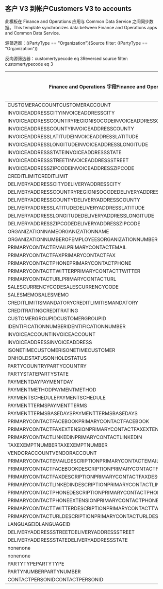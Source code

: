 ## <a name="customers-v3-to-accounts"></a><span data-ttu-id="11bae-101">客户 V3 到帐户</span><span class="sxs-lookup"><span data-stu-id="11bae-101">Customers V3 to accounts</span></span>

<span data-ttu-id="11bae-102">此模板在 Finance and Operations 应用与 Common Data Service 之间同步数据。</span><span class="sxs-lookup"><span data-stu-id="11bae-102">This template synchronizes data between Finance and Operations apps and Common Data Service.</span></span>

<span data-ttu-id="11bae-103">源筛选器：((PartyType == "Organization"))</span><span class="sxs-lookup"><span data-stu-id="11bae-103">Source filter: ((PartyType == "Organization"))</span></span>

<span data-ttu-id="11bae-104">反向源筛选器：customertypecode eq 3</span><span class="sxs-lookup"><span data-stu-id="11bae-104">Reversed source filter: customertypecode eq 3</span></span>

<span data-ttu-id="11bae-105">Finance and Operations 字段</span><span class="sxs-lookup"><span data-stu-id="11bae-105">Finance and Operations field</span></span> | <span data-ttu-id="11bae-106">映射类型</span><span class="sxs-lookup"><span data-stu-id="11bae-106">Map type</span></span> | <span data-ttu-id="11bae-107">其他 Dynamics 365 字段</span><span class="sxs-lookup"><span data-stu-id="11bae-107">Other Dynamics 365 field</span></span> | <span data-ttu-id="11bae-108">默认值</span><span class="sxs-lookup"><span data-stu-id="11bae-108">Default value</span></span>
---|---|---|---
<span data-ttu-id="11bae-109">CUSTOMERACCOUNT</span><span class="sxs-lookup"><span data-stu-id="11bae-109">CUSTOMERACCOUNT</span></span> | = | <span data-ttu-id="11bae-110">accountnumber</span><span class="sxs-lookup"><span data-stu-id="11bae-110">accountnumber</span></span> | 
<span data-ttu-id="11bae-111">INVOICEADDRESSCITY</span><span class="sxs-lookup"><span data-stu-id="11bae-111">INVOICEADDRESSCITY</span></span> | = | <span data-ttu-id="11bae-112">address2_city</span><span class="sxs-lookup"><span data-stu-id="11bae-112">address2_city</span></span> | 
<span data-ttu-id="11bae-113">INVOICEADDRESSCOUNTRYREGIONISOCODE</span><span class="sxs-lookup"><span data-stu-id="11bae-113">INVOICEADDRESSCOUNTRYREGIONISOCODE</span></span> | = | <span data-ttu-id="11bae-114">address2_country</span><span class="sxs-lookup"><span data-stu-id="11bae-114">address2_country</span></span> | 
<span data-ttu-id="11bae-115">INVOICEADDRESSCOUNTY</span><span class="sxs-lookup"><span data-stu-id="11bae-115">INVOICEADDRESSCOUNTY</span></span> | = | <span data-ttu-id="11bae-116">address2_county</span><span class="sxs-lookup"><span data-stu-id="11bae-116">address2_county</span></span> | 
<span data-ttu-id="11bae-117">INVOICEADDRESSLATITUDE</span><span class="sxs-lookup"><span data-stu-id="11bae-117">INVOICEADDRESSLATITUDE</span></span> | > | <span data-ttu-id="11bae-118">address2_latitude</span><span class="sxs-lookup"><span data-stu-id="11bae-118">address2_latitude</span></span> | 
<span data-ttu-id="11bae-119">INVOICEADDRESSLONGITUDE</span><span class="sxs-lookup"><span data-stu-id="11bae-119">INVOICEADDRESSLONGITUDE</span></span> | > | <span data-ttu-id="11bae-120">address2_longitude</span><span class="sxs-lookup"><span data-stu-id="11bae-120">address2_longitude</span></span> | 
<span data-ttu-id="11bae-121">INVOICEADDRESSSTATE</span><span class="sxs-lookup"><span data-stu-id="11bae-121">INVOICEADDRESSSTATE</span></span> | = | <span data-ttu-id="11bae-122">address2_stateorprovince</span><span class="sxs-lookup"><span data-stu-id="11bae-122">address2_stateorprovince</span></span> | 
<span data-ttu-id="11bae-123">INVOICEADDRESSSTREET</span><span class="sxs-lookup"><span data-stu-id="11bae-123">INVOICEADDRESSSTREET</span></span> | = | <span data-ttu-id="11bae-124">address2_line1</span><span class="sxs-lookup"><span data-stu-id="11bae-124">address2_line1</span></span> | 
<span data-ttu-id="11bae-125">INVOICEADDRESSZIPCODE</span><span class="sxs-lookup"><span data-stu-id="11bae-125">INVOICEADDRESSZIPCODE</span></span> | = | <span data-ttu-id="11bae-126">address2_postalcode</span><span class="sxs-lookup"><span data-stu-id="11bae-126">address2_postalcode</span></span> | 
<span data-ttu-id="11bae-127">CREDITLIMIT</span><span class="sxs-lookup"><span data-stu-id="11bae-127">CREDITLIMIT</span></span> | = | <span data-ttu-id="11bae-128">creditlimit</span><span class="sxs-lookup"><span data-stu-id="11bae-128">creditlimit</span></span> | 
<span data-ttu-id="11bae-129">DELIVERYADDRESSCITY</span><span class="sxs-lookup"><span data-stu-id="11bae-129">DELIVERYADDRESSCITY</span></span> | = | <span data-ttu-id="11bae-130">address1_city</span><span class="sxs-lookup"><span data-stu-id="11bae-130">address1_city</span></span> | 
<span data-ttu-id="11bae-131">DELIVERYADDRESSCOUNTRYREGIONISOCODE</span><span class="sxs-lookup"><span data-stu-id="11bae-131">DELIVERYADDRESSCOUNTRYREGIONISOCODE</span></span> | = | <span data-ttu-id="11bae-132">address1_country</span><span class="sxs-lookup"><span data-stu-id="11bae-132">address1_country</span></span> | 
<span data-ttu-id="11bae-133">DELIVERYADDRESSCOUNTY</span><span class="sxs-lookup"><span data-stu-id="11bae-133">DELIVERYADDRESSCOUNTY</span></span> | = | <span data-ttu-id="11bae-134">address1_county</span><span class="sxs-lookup"><span data-stu-id="11bae-134">address1_county</span></span> | 
<span data-ttu-id="11bae-135">DELIVERYADDRESSLATITUDE</span><span class="sxs-lookup"><span data-stu-id="11bae-135">DELIVERYADDRESSLATITUDE</span></span> | > | <span data-ttu-id="11bae-136">address1_latitude</span><span class="sxs-lookup"><span data-stu-id="11bae-136">address1_latitude</span></span> | 
<span data-ttu-id="11bae-137">DELIVERYADDRESSLONGITUDE</span><span class="sxs-lookup"><span data-stu-id="11bae-137">DELIVERYADDRESSLONGITUDE</span></span> | > | <span data-ttu-id="11bae-138">address1_longitude</span><span class="sxs-lookup"><span data-stu-id="11bae-138">address1_longitude</span></span> | 
<span data-ttu-id="11bae-139">DELIVERYADDRESSZIPCODE</span><span class="sxs-lookup"><span data-stu-id="11bae-139">DELIVERYADDRESSZIPCODE</span></span> | = | <span data-ttu-id="11bae-140">address1_postalcode</span><span class="sxs-lookup"><span data-stu-id="11bae-140">address1_postalcode</span></span> | 
<span data-ttu-id="11bae-141">ORGANIZATIONNAME</span><span class="sxs-lookup"><span data-stu-id="11bae-141">ORGANIZATIONNAME</span></span> | = | <span data-ttu-id="11bae-142">name</span><span class="sxs-lookup"><span data-stu-id="11bae-142">name</span></span> | 
<span data-ttu-id="11bae-143">ORGANIZATIONNUMBEROFEMPLOYEES</span><span class="sxs-lookup"><span data-stu-id="11bae-143">ORGANIZATIONNUMBEROFEMPLOYEES</span></span> | = | <span data-ttu-id="11bae-144">numberofemployees</span><span class="sxs-lookup"><span data-stu-id="11bae-144">numberofemployees</span></span> | 
<span data-ttu-id="11bae-145">PRIMARYCONTACTEMAIL</span><span class="sxs-lookup"><span data-stu-id="11bae-145">PRIMARYCONTACTEMAIL</span></span> | = | <span data-ttu-id="11bae-146">emailaddress1</span><span class="sxs-lookup"><span data-stu-id="11bae-146">emailaddress1</span></span> | 
<span data-ttu-id="11bae-147">PRIMARYCONTACTFAX</span><span class="sxs-lookup"><span data-stu-id="11bae-147">PRIMARYCONTACTFAX</span></span> | = | <span data-ttu-id="11bae-148">fax</span><span class="sxs-lookup"><span data-stu-id="11bae-148">fax</span></span> | 
<span data-ttu-id="11bae-149">PRIMARYCONTACTPHONE</span><span class="sxs-lookup"><span data-stu-id="11bae-149">PRIMARYCONTACTPHONE</span></span> | = | <span data-ttu-id="11bae-150">telephone1</span><span class="sxs-lookup"><span data-stu-id="11bae-150">telephone1</span></span> | 
<span data-ttu-id="11bae-151">PRIMARYCONTACTTWITTER</span><span class="sxs-lookup"><span data-stu-id="11bae-151">PRIMARYCONTACTTWITTER</span></span> | = | <span data-ttu-id="11bae-152">primarytwitterid</span><span class="sxs-lookup"><span data-stu-id="11bae-152">primarytwitterid</span></span> | 
<span data-ttu-id="11bae-153">PRIMARYCONTACTURL</span><span class="sxs-lookup"><span data-stu-id="11bae-153">PRIMARYCONTACTURL</span></span> | = | <span data-ttu-id="11bae-154">websiteurl</span><span class="sxs-lookup"><span data-stu-id="11bae-154">websiteurl</span></span> | 
<span data-ttu-id="11bae-155">SALESCURRENCYCODE</span><span class="sxs-lookup"><span data-stu-id="11bae-155">SALESCURRENCYCODE</span></span> | = | <span data-ttu-id="11bae-156">transactioncurrencyid.isocurrencycode</span><span class="sxs-lookup"><span data-stu-id="11bae-156">transactioncurrencyid.isocurrencycode</span></span> | 
<span data-ttu-id="11bae-157">SALESMEMO</span><span class="sxs-lookup"><span data-stu-id="11bae-157">SALESMEMO</span></span> | = | <span data-ttu-id="11bae-158">description</span><span class="sxs-lookup"><span data-stu-id="11bae-158">description</span></span> | 
<span data-ttu-id="11bae-159">CREDITLIMITISMANDATORY</span><span class="sxs-lookup"><span data-stu-id="11bae-159">CREDITLIMITISMANDATORY</span></span> | >< | <span data-ttu-id="11bae-160">msdyn_creditlimitismandatory</span><span class="sxs-lookup"><span data-stu-id="11bae-160">msdyn_creditlimitismandatory</span></span> | 
<span data-ttu-id="11bae-161">CREDITRATING</span><span class="sxs-lookup"><span data-stu-id="11bae-161">CREDITRATING</span></span> | = | <span data-ttu-id="11bae-162">msdyn_creditrating</span><span class="sxs-lookup"><span data-stu-id="11bae-162">msdyn_creditrating</span></span> | 
<span data-ttu-id="11bae-163">CUSTOMERGROUPID</span><span class="sxs-lookup"><span data-stu-id="11bae-163">CUSTOMERGROUPID</span></span> | = | <span data-ttu-id="11bae-164">msdyn_customergroupid.msdyn_groupid</span><span class="sxs-lookup"><span data-stu-id="11bae-164">msdyn_customergroupid.msdyn_groupid</span></span> | 
<span data-ttu-id="11bae-165">IDENTIFICATIONNUMBER</span><span class="sxs-lookup"><span data-stu-id="11bae-165">IDENTIFICATIONNUMBER</span></span> | = | <span data-ttu-id="11bae-166">msdyn_identificationnumber</span><span class="sxs-lookup"><span data-stu-id="11bae-166">msdyn_identificationnumber</span></span> | 
<span data-ttu-id="11bae-167">INVOICEACCOUNT</span><span class="sxs-lookup"><span data-stu-id="11bae-167">INVOICEACCOUNT</span></span> | = | <span data-ttu-id="11bae-168">msdyn_billingaccount.accountnumber</span><span class="sxs-lookup"><span data-stu-id="11bae-168">msdyn_billingaccount.accountnumber</span></span> | 
<span data-ttu-id="11bae-169">INVOICEADDRESS</span><span class="sxs-lookup"><span data-stu-id="11bae-169">INVOICEADDRESS</span></span> | >< | <span data-ttu-id="11bae-170">msdyn_invoiceaddress</span><span class="sxs-lookup"><span data-stu-id="11bae-170">msdyn_invoiceaddress</span></span> | 
<span data-ttu-id="11bae-171">ISONETIMECUSTOMER</span><span class="sxs-lookup"><span data-stu-id="11bae-171">ISONETIMECUSTOMER</span></span> | >< | <span data-ttu-id="11bae-172">msdyn_onetimecustomer</span><span class="sxs-lookup"><span data-stu-id="11bae-172">msdyn_onetimecustomer</span></span> | 
<span data-ttu-id="11bae-173">ONHOLDSTATUS</span><span class="sxs-lookup"><span data-stu-id="11bae-173">ONHOLDSTATUS</span></span> | >< | <span data-ttu-id="11bae-174">msdyn_onholdstatus</span><span class="sxs-lookup"><span data-stu-id="11bae-174">msdyn_onholdstatus</span></span> | 
<span data-ttu-id="11bae-175">PARTYCOUNTRY</span><span class="sxs-lookup"><span data-stu-id="11bae-175">PARTYCOUNTRY</span></span> | = | <span data-ttu-id="11bae-176">msdyn_partycountry</span><span class="sxs-lookup"><span data-stu-id="11bae-176">msdyn_partycountry</span></span> | 
<span data-ttu-id="11bae-177">PARTYSTATE</span><span class="sxs-lookup"><span data-stu-id="11bae-177">PARTYSTATE</span></span> | = | <span data-ttu-id="11bae-178">msdyn_partystateprovince</span><span class="sxs-lookup"><span data-stu-id="11bae-178">msdyn_partystateprovince</span></span> | 
<span data-ttu-id="11bae-179">PAYMENTDAY</span><span class="sxs-lookup"><span data-stu-id="11bae-179">PAYMENTDAY</span></span> | = | <span data-ttu-id="11bae-180">msdyn_paymentday.msdyn_name</span><span class="sxs-lookup"><span data-stu-id="11bae-180">msdyn_paymentday.msdyn_name</span></span> | 
<span data-ttu-id="11bae-181">PAYMENTMETHOD</span><span class="sxs-lookup"><span data-stu-id="11bae-181">PAYMENTMETHOD</span></span> | = | <span data-ttu-id="11bae-182">msdyn_customerpaymentmethod.msdyn_name</span><span class="sxs-lookup"><span data-stu-id="11bae-182">msdyn_customerpaymentmethod.msdyn_name</span></span> | 
<span data-ttu-id="11bae-183">PAYMENTSCHEDULE</span><span class="sxs-lookup"><span data-stu-id="11bae-183">PAYMENTSCHEDULE</span></span> | = | <span data-ttu-id="11bae-184">msdyn_paymentschedule.msdyn_name</span><span class="sxs-lookup"><span data-stu-id="11bae-184">msdyn_paymentschedule.msdyn_name</span></span> | 
<span data-ttu-id="11bae-185">PAYMENTTERMS</span><span class="sxs-lookup"><span data-stu-id="11bae-185">PAYMENTTERMS</span></span> | = | <span data-ttu-id="11bae-186">msdyn_paymentterm.msdyn_name</span><span class="sxs-lookup"><span data-stu-id="11bae-186">msdyn_paymentterm.msdyn_name</span></span> | 
<span data-ttu-id="11bae-187">PAYMENTTERMSBASEDAYS</span><span class="sxs-lookup"><span data-stu-id="11bae-187">PAYMENTTERMSBASEDAYS</span></span> | = | <span data-ttu-id="11bae-188">msdyn_paymenttermsbasedays</span><span class="sxs-lookup"><span data-stu-id="11bae-188">msdyn_paymenttermsbasedays</span></span> | 
<span data-ttu-id="11bae-189">PRIMARYCONTACTFACEBOOK</span><span class="sxs-lookup"><span data-stu-id="11bae-189">PRIMARYCONTACTFACEBOOK</span></span> | = | <span data-ttu-id="11bae-190">msdyn_primaryfacebookid</span><span class="sxs-lookup"><span data-stu-id="11bae-190">msdyn_primaryfacebookid</span></span> | 
<span data-ttu-id="11bae-191">PRIMARYCONTACTFAXEXTENSION</span><span class="sxs-lookup"><span data-stu-id="11bae-191">PRIMARYCONTACTFAXEXTENSION</span></span> | = | <span data-ttu-id="11bae-192">msdyn_faxextension</span><span class="sxs-lookup"><span data-stu-id="11bae-192">msdyn_faxextension</span></span> | 
<span data-ttu-id="11bae-193">PRIMARYCONTACTLINKEDIN</span><span class="sxs-lookup"><span data-stu-id="11bae-193">PRIMARYCONTACTLINKEDIN</span></span> | = | <span data-ttu-id="11bae-194">msdyn_primarylinkedinid</span><span class="sxs-lookup"><span data-stu-id="11bae-194">msdyn_primarylinkedinid</span></span> | 
<span data-ttu-id="11bae-195">TAXEXEMPTNUMBER</span><span class="sxs-lookup"><span data-stu-id="11bae-195">TAXEXEMPTNUMBER</span></span> | = | <span data-ttu-id="11bae-196">msdyn_taxexemptnumber</span><span class="sxs-lookup"><span data-stu-id="11bae-196">msdyn_taxexemptnumber</span></span> | 
<span data-ttu-id="11bae-197">VENDORACCOUNT</span><span class="sxs-lookup"><span data-stu-id="11bae-197">VENDORACCOUNT</span></span> | = | <span data-ttu-id="11bae-198">msdyn_vendor.msdyn_vendoraccountnumber</span><span class="sxs-lookup"><span data-stu-id="11bae-198">msdyn_vendor.msdyn_vendoraccountnumber</span></span> | 
<span data-ttu-id="11bae-199">PRIMARYCONTACTEMAILDESCRIPTION</span><span class="sxs-lookup"><span data-stu-id="11bae-199">PRIMARYCONTACTEMAILDESCRIPTION</span></span> | = | <span data-ttu-id="11bae-200">msdyn_emailaddress1description</span><span class="sxs-lookup"><span data-stu-id="11bae-200">msdyn_emailaddress1description</span></span> | 
<span data-ttu-id="11bae-201">PRIMARYCONTACTFACEBOOKDESCRIPTION</span><span class="sxs-lookup"><span data-stu-id="11bae-201">PRIMARYCONTACTFACEBOOKDESCRIPTION</span></span> | = | <span data-ttu-id="11bae-202">msdyn_primaryfacebookdescription</span><span class="sxs-lookup"><span data-stu-id="11bae-202">msdyn_primaryfacebookdescription</span></span> | 
<span data-ttu-id="11bae-203">PRIMARYCONTACTFAXDESCRIPTION</span><span class="sxs-lookup"><span data-stu-id="11bae-203">PRIMARYCONTACTFAXDESCRIPTION</span></span> | = | <span data-ttu-id="11bae-204">msdyn_faxdescription</span><span class="sxs-lookup"><span data-stu-id="11bae-204">msdyn_faxdescription</span></span> | 
<span data-ttu-id="11bae-205">PRIMARYCONTACTLINKEDINDESCRIPTION</span><span class="sxs-lookup"><span data-stu-id="11bae-205">PRIMARYCONTACTLINKEDINDESCRIPTION</span></span> | = | <span data-ttu-id="11bae-206">msdyn_primarylinkedindescrption</span><span class="sxs-lookup"><span data-stu-id="11bae-206">msdyn_primarylinkedindescrption</span></span> | 
<span data-ttu-id="11bae-207">PRIMARYCONTACTPHONEDESCRIPTION</span><span class="sxs-lookup"><span data-stu-id="11bae-207">PRIMARYCONTACTPHONEDESCRIPTION</span></span> | = | <span data-ttu-id="11bae-208">msdyn_telephone1description</span><span class="sxs-lookup"><span data-stu-id="11bae-208">msdyn_telephone1description</span></span> | 
<span data-ttu-id="11bae-209">PRIMARYCONTACTPHONEEXTENSION</span><span class="sxs-lookup"><span data-stu-id="11bae-209">PRIMARYCONTACTPHONEEXTENSION</span></span> | = | <span data-ttu-id="11bae-210">msdyn_telephone1extension</span><span class="sxs-lookup"><span data-stu-id="11bae-210">msdyn_telephone1extension</span></span> | 
<span data-ttu-id="11bae-211">PRIMARYCONTACTTWITTERDESCRIPTION</span><span class="sxs-lookup"><span data-stu-id="11bae-211">PRIMARYCONTACTTWITTERDESCRIPTION</span></span> | = | <span data-ttu-id="11bae-212">msdyn_primarytwitteriddescription</span><span class="sxs-lookup"><span data-stu-id="11bae-212">msdyn_primarytwitteriddescription</span></span> | 
<span data-ttu-id="11bae-213">PRIMARYCONTACTURLDESCRIPTION</span><span class="sxs-lookup"><span data-stu-id="11bae-213">PRIMARYCONTACTURLDESCRIPTION</span></span> | = | <span data-ttu-id="11bae-214">msdyn_websiteurldescription</span><span class="sxs-lookup"><span data-stu-id="11bae-214">msdyn_websiteurldescription</span></span> | 
<span data-ttu-id="11bae-215">LANGUAGEID</span><span class="sxs-lookup"><span data-stu-id="11bae-215">LANGUAGEID</span></span> | << | <span data-ttu-id="11bae-216">none</span><span class="sxs-lookup"><span data-stu-id="11bae-216">none</span></span> | <span data-ttu-id="11bae-217">en-us</span><span class="sxs-lookup"><span data-stu-id="11bae-217">en-us</span></span>
<span data-ttu-id="11bae-218">DELIVERYADDRESSSTREET</span><span class="sxs-lookup"><span data-stu-id="11bae-218">DELIVERYADDRESSSTREET</span></span> | = | <span data-ttu-id="11bae-219">address1_line1</span><span class="sxs-lookup"><span data-stu-id="11bae-219">address1_line1</span></span> | 
<span data-ttu-id="11bae-220">DELIVERYADDRESSSTATE</span><span class="sxs-lookup"><span data-stu-id="11bae-220">DELIVERYADDRESSSTATE</span></span> | = | <span data-ttu-id="11bae-221">address1_stateorprovince</span><span class="sxs-lookup"><span data-stu-id="11bae-221">address1_stateorprovince</span></span> | 
<span data-ttu-id="11bae-222">none</span><span class="sxs-lookup"><span data-stu-id="11bae-222">none</span></span> | >> | <span data-ttu-id="11bae-223">address1_addresstypecode</span><span class="sxs-lookup"><span data-stu-id="11bae-223">address1_addresstypecode</span></span> | <span data-ttu-id="11bae-224">2</span><span class="sxs-lookup"><span data-stu-id="11bae-224">2</span></span>
<span data-ttu-id="11bae-225">none</span><span class="sxs-lookup"><span data-stu-id="11bae-225">none</span></span> | >> | <span data-ttu-id="11bae-226">customertypecode</span><span class="sxs-lookup"><span data-stu-id="11bae-226">customertypecode</span></span> | <span data-ttu-id="11bae-227">3</span><span class="sxs-lookup"><span data-stu-id="11bae-227">3</span></span>
<span data-ttu-id="11bae-228">PARTYTYPE</span><span class="sxs-lookup"><span data-stu-id="11bae-228">PARTYTYPE</span></span> | << | <span data-ttu-id="11bae-229">none</span><span class="sxs-lookup"><span data-stu-id="11bae-229">none</span></span> | <span data-ttu-id="11bae-230">Organization</span><span class="sxs-lookup"><span data-stu-id="11bae-230">Organization</span></span>
<span data-ttu-id="11bae-231">PARTYNUMBER</span><span class="sxs-lookup"><span data-stu-id="11bae-231">PARTYNUMBER</span></span> | = | <span data-ttu-id="11bae-232">msdyn_partynumber</span><span class="sxs-lookup"><span data-stu-id="11bae-232">msdyn_partynumber</span></span> | 
<span data-ttu-id="11bae-233">CONTACTPERSONID</span><span class="sxs-lookup"><span data-stu-id="11bae-233">CONTACTPERSONID</span></span> | = | <span data-ttu-id="11bae-234">primarycontactid.msdyn_contactpersonid</span><span class="sxs-lookup"><span data-stu-id="11bae-234">primarycontactid.msdyn_contactpersonid</span></span> | 
